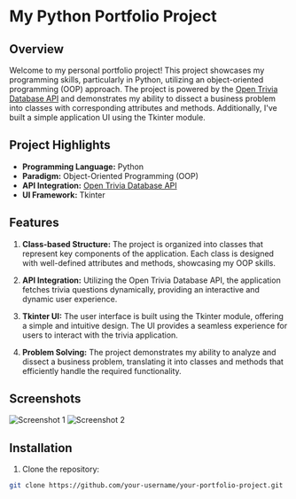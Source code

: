 # My Python Portfolio Project

## Overview

Welcome to my personal portfolio project! This project showcases my programming skills, particularly in Python, utilizing an object-oriented programming (OOP) approach. The project is powered by the [Open Trivia Database API](https://opentdb.com/api.php) and demonstrates my ability to dissect a business problem into classes with corresponding attributes and methods. Additionally, I've built a simple application UI using the Tkinter module.

## Project Highlights

- **Programming Language:** Python
- **Paradigm:** Object-Oriented Programming (OOP)
- **API Integration:** [Open Trivia Database API](https://opentdb.com/api.php)
- **UI Framework:** Tkinter

## Features

1. **Class-based Structure:** The project is organized into classes that represent key components of the application. Each class is designed with well-defined attributes and methods, showcasing my OOP skills.

2. **API Integration:** Utilizing the Open Trivia Database API, the application fetches trivia questions dynamically, providing an interactive and dynamic user experience.

3. **Tkinter UI:** The user interface is built using the Tkinter module, offering a simple and intuitive design. The UI provides a seamless experience for users to interact with the trivia application.

4. **Problem Solving:** The project demonstrates my ability to analyze and dissect a business problem, translating it into classes and methods that efficiently handle the required functionality.

## Screenshots

<!-- Placeholder for project screenshots. Replace the links with your actual image URLs. -->
![Screenshot 1](https://placehold.it/500x300)
![Screenshot 2](https://placehold.it/500x300)

## Installation

1. Clone the repository:

```bash
git clone https://github.com/your-username/your-portfolio-project.git
